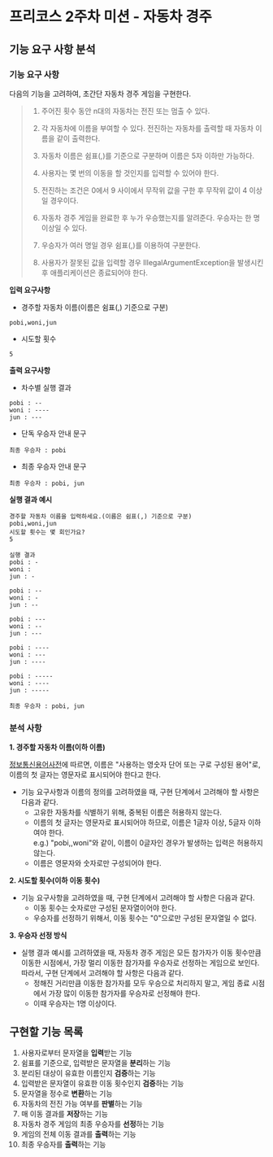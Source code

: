 # 프리코스 2주차 미션 - 자동차 경주

## 기능 요구 사항 분석

### 기능 요구 사항
다음의 기능을 고려하여, 초간단 자동차 경주 게임을 구현한다.

> 1. 주어진 횟수 동안 n대의 자동차는 전진 또는 멈출 수 있다.<br>
>
>
> 2. 각 자동차에 이름을 부여할 수 있다. 전진하는 자동차를 출력할 때 자동차 이름을 같이 출력한다.<br>
>
>
> 3. 자동차 이름은 쉼표(,)를 기준으로 구분하며 이름은 5자 이하만 가능하다.<br>
>
>
> 4. 사용자는 몇 번의 이동을 할 것인지를 입력할 수 있어야 한다.<br>
>
>
> 5. 전진하는 조건은 0에서 9 사이에서 무작위 값을 구한 후 무작위 값이 4 이상일 경우이다.<br>
>
>
> 6. 자동차 경주 게임을 완료한 후 누가 우승했는지를 알려준다. 우승자는 한 명 이상일 수 있다.<br>
>
>
> 7. 우승자가 여러 명일 경우 쉼표(,)를 이용하여 구분한다.<br>
>
>
> 8. 사용자가 잘못된 값을 입력할 경우 IllegalArgumentException을 발생시킨 후 애플리케이션은 종료되어야 한다.<br>
>
>

**입력 요구사항**
- 경주할 자동차 이름(이름은 쉼표(,) 기준으로 구분)
```
pobi,woni,jun
```
- 시도할 횟수
```
5
```

**출력 요구사항**
- 차수별 실행 결과
```
pobi : --
woni : ----
jun : ---
```
- 단독 우승자 안내 문구
```
최종 우승자 : pobi
```
- 최종 우승자 안내 문구
```
최종 우승자 : pobi, jun
```

**실행 결과 예시**
```
경주할 자동차 이름을 입력하세요.(이름은 쉼표(,) 기준으로 구분)
pobi,woni,jun
시도할 횟수는 몇 회인가요?
5

실행 결과
pobi : -
woni : 
jun : -

pobi : --
woni : -
jun : --

pobi : ---
woni : --
jun : ---

pobi : ----
woni : ---
jun : ----

pobi : -----
woni : ----
jun : -----

최종 우승자 : pobi, jun
```

### 분석 사항
**1. 경주할 자동차 이름(이하 이름)**

[정보통신용어사전](https://terms.tta.or.kr/main.do)에 따르면, 이름은 "사용하는 영숫자 단어 또는 구로 구성된 용어"로, 이름의 첫 글자는 영문자로 표시되어야 한다고 한다.
- 기능 요구사항과 이름의 정의를 고려하였을 때, 구현 단계에서 고려해야 할 사항은 다음과 같다.
    - 고유한 자동차를 식별하기 위해, 중복된 이름은 허용하지 않는다.
    - 이름의 첫 글자는 영문자로 표시되어야 하므로, 이름은 1글자 이상, 5글자 이하여야 한다.
      <br> e.g.) "pobi,,woni"와 같이, 이름이 0글자인 경우가 발생하는 입력은 허용하지 않는다.
    - 이름은 영문자와 숫자로만 구성되어야 한다.

**2. 시도할 횟수(이하 이동 횟수)**

- 기능 요구사항을 고려하였을 때, 구현 단계에서 고려해야 할 사항은 다음과 같다.
    - 이동 횟수는 숫자로만 구성된 문자열이어야 한다.
    - 우승자를 선정하기 위해서, 이동 횟수는 "0"으로만 구성된 문자열일 수 없다.

**3. 우승자 선정 방식**

- 실행 결과 예시를 고려하였을 때, 자동차 경주 게임은 모든 참가자가 이동 횟수만큼 이동한 시점에서, 가장 멀리 이동한 참가자를 우승자로 선정하는 게임으로 보인다. 따라서, 구현 단계에서 고려해야 할 사항은 다음과 같다.
    - 정해진 거리만큼 이동한 참가자를 모두 우승으로 처리하지 말고, 게임 종료 시점에서 가장 많이 이동한 참가자를 우승자로 선정해야 한다.
    - 이때 우승자는 1명 이상이다.

## 구현할 기능 목록
1. 사용자로부터 문자열을 **입력**받는 기능
2. 쉼표를 기준으로, 입력받은 문자열을 **분리**하는 기능
3. 분리된 대상이 유효한 이름인지 **검증**하는 기능
4. 입력받은 문자열이 유효한 이동 횟수인지 **검증**하는 기능
5. 문자열을 정수로 **변환**하는 기능
6. 자동차의 전진 가능 여부를 **판별**하는 기능
7. 매 이동 결과를 **저장**하는 기능
8. 자동차 경주 게임의 최종 우승자를 **선정**하는 기능
9. 게임의 전체 이동 결과를 **출력**하는 기능
10. 최종 우승자를 **출력**하는 기능